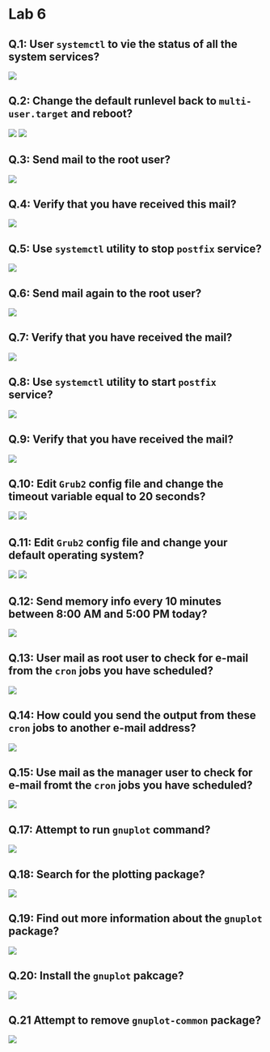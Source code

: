 # Lab 6

## Q.1: User `systemctl` to vie the status of all the system services?

![](./imgs/linux-lab6-1.png)

## Q.2: Change the default runlevel back to `multi-user.target` and reboot?

![](./imgs/linux-lab6-2-a.png)
![](imgs/linux-lab6-2-b.jpeg)

## Q.3: Send mail to the root user?

![](./imgs/linux-lab6-3.png)

## Q.4: Verify that you have received this mail?

![](./imgs/linux-lab6-4.png)

## Q.5: Use `systemctl` utility to stop `postfix` service?

![](./imgs/linux-lab6-5.png)

## Q.6: Send mail again to the root user?

![](./imgs/linux-lab6-6.png)

## Q.7: Verify that you have received the mail?

![](./imgs/linux-lab6-7.png)

## Q.8: Use `systemctl` utility to start `postfix` service?

![](./imgs/linux-lab6-8.png)

## Q.9: Verify that you have received the mail?

![](./imgs/linux-lab6-9.png)

## Q.10: Edit `Grub2` config file and change the timeout variable equal to 20 seconds?

![](./imgs/linux-lab6-10-a.png)
![](./imgs/linux-lab6-10-b.png)

## Q.11: Edit `Grub2` config file and change your default operating system?

![](./imgs/linux-lab6-11-a.png)
![](./imgs/linux-lab6-11-b.png)

## Q.12: Send memory info every 10 minutes between 8:00 AM and 5:00 PM today?

![](./imgs/linux-lab6-12.png)

## Q.13: User mail as root user to check for e-mail from the `cron` jobs you have scheduled?

![](./imgs/linux-lab6-13.png)

## Q.14: How could you send the output from these `cron` jobs to another e-mail address?

![](./imgs/linux-lab6-14.png)

## Q.15: Use mail as the manager user to check for e-mail fromt the `cron` jobs you have scheduled?

![](./imgs/linux-lab6-15.png)

## Q.17: Attempt to run `gnuplot` command?

![](./imgs/linux-lab6-17.png)

## Q.18: Search for the plotting package?

![](./imgs/linux-lab6-18.png)

## Q.19: Find out more information about the `gnuplot` package?

![](./imgs/linux-lab6-19.png)

## Q.20: Install the `gnuplot` pakcage?

![](./imgs/linux-lab6-20.png)

## Q.21 Attempt to remove `gnuplot-common` package?

![](./imgs/linux-lab6-21.png)

